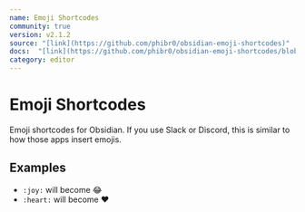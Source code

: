 ```yaml
---
name: Emoji Shortcodes
community: true
version: v2.1.2
source: "[link](https://github.com/phibr0/obsidian-emoji-shortcodes)"
docs:  "[link](https://github.com/phibr0/obsidian-emoji-shortcodes/blob/master/README.md)"
category: editor
---
```


# Emoji Shortcodes
Emoji shortcodes for Obsidian. If you use Slack or Discord, this is similar to how those apps insert emojis.

## Examples
-   `:joy:` will become 😂
-   `:heart:` will become ❤️